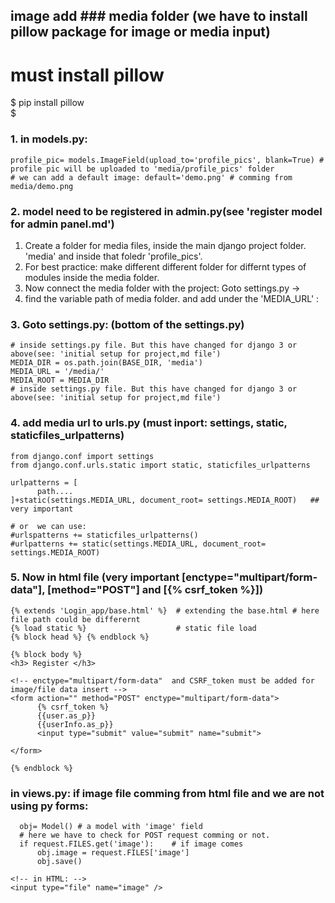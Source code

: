 ## image add ### media folder (we have to install pillow package for image or media input)
# must install pillow
$ pip install pillow     
$

### 1. in models.py: 
```
profile_pic= models.ImageField(upload_to='profile_pics', blank=True) # profile pic will be uploaded to 'media/profile_pics' folder
# we can add a default image: default='demo.png' # comming from media/demo.png
``` 
### 2.  model need to be registered in admin.py(see 'register model for admin panel.md')

1. Create a folder for media files, inside the main django project folder. 'media' and inside that foledr 'profile_pics'.
2. For best practice: make different different folder for differnt types of modules inside the media folder.
3. Now connect the media folder with the project: Goto settings.py ->
4. find the variable path of media folder. and add under the 'MEDIA_URL' :

### 3. Goto settings.py: (bottom of the settings.py)
```
# inside settings.py file. But this have changed for django 3 or above(see: 'initial setup for project,md file')
MEDIA_DIR = os.path.join(BASE_DIR, 'media')
MEDIA_URL = '/media/'
MEDIA_ROOT = MEDIA_DIR
# inside settings.py file. But this have changed for django 3 or above(see: 'initial setup for project,md file')
```
### 4. add media url to urls.py (must inport: settings, static, staticfiles_urlpatterns)
```
from django.conf import settings       
from django.conf.urls.static import static, staticfiles_urlpatterns

urlpatterns = [
      path....
]+static(settings.MEDIA_URL, document_root= settings.MEDIA_ROOT)   ## very important

# or  we can use:
#urlspatterns += staticfiles_urlpatterns()
#urlpatterns += static(settings.MEDIA_URL, document_root= settings.MEDIA_ROOT)

```

### 5. Now in html file (very important [enctype="multipart/form-data"], [method="POST"] and [{% csrf_token %}])
```
{% extends 'Login_app/base.html' %}  # extending the base.html # here file path could be differernt
{% load static %}                    # static file load 
{% block head %} {% endblock %}

{% block body %}
<h3> Register </h3>

<!-- enctype="multipart/form-data"  and CSRF_token must be added for image/file data insert -->
<form action="" method="POST" enctype="multipart/form-data">
      {% csrf_token %}
      {{user.as_p}}
      {{userInfo.as_p}}
      <input type="submit" value="submit" name="submit">

</form>

{% endblock %}
```


### in views.py: if image file comming from html file and we are not using py forms:
```
  obj= Model() # a model with 'image' field 
  # here we have to check for POST request comming or not.
  if request.FILES.get('image'):    # if image comes
      obj.image = request.FILES['image']
      obj.save()
```
```
<!-- in HTML: -->
<input type="file" name="image" />
```
